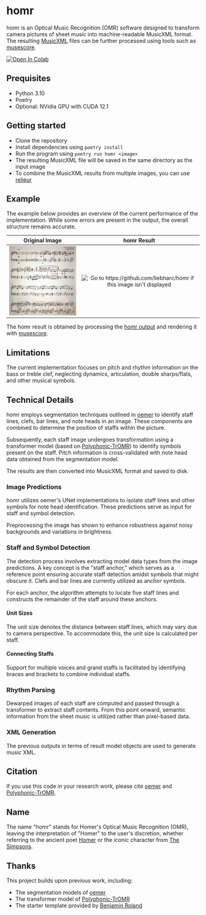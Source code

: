# homr

homr is an Optical Music Recognition (OMR) software designed to transform camera pictures of sheet music into
machine-readable MusicXML format. The resulting [MusicXML](https://www.w3.org/2021/06/musicxml40/) files can be further
processed using tools such as [musescore](https://musescore.com/).

[![Open In Colab](https://colab.research.google.com/assets/colab-badge.svg)](https://colab.research.google.com/github/orangishcat/homr/blob/main/colab.ipynb)

## Prequisites

- Python 3.10
- Poetry
- Optional: NVidia GPU with CUDA 12.1

## Getting started

- Clone the repository
- Install dependencies using `poetry install`
- Run the program using `poetry run homr <image>`
- The resulting MusicXML file will be saved in the same directory as the input image
- To combine the MusicXML results from multiple images, you can use [relieur](https://github.com/papoteur-mga/relieur)

## Example

The example below provides an overview of the current performance of the implementation. While some errors are present
in the output, the overall structure remains accurate.

|                                          Original Image                                           |                                                                               homr Result                                                                                |
|:-------------------------------------------------------------------------------------------------:|:------------------------------------------------------------------------------------------------------------------------------------------------------------------------:|
| <img src="https://github.com/BreezeWhite/oemer/blob/main/figures/tabi.jpg?raw=true" width="400" > | <img src="https://github.com/liebharc/homr/blob/main/figures/tabi.svg?raw=true" alt="Go to https://github.com/liebharc/homr if this image isn't displayed" width="400" > |

The homr result is obtained by processing the [homr output](figures/tabi.musicxml) and rendering it
with [musescore](https://musescore.com/).

## Limitations

The current implementation focuses on pitch and rhythm information on the bass or treble clef, neglecting dynamics,
articulation, double sharps/flats, and other musical symbols.

## Technical Details

homr employs segmentation techniques outlined in [oemer](https://github.com/BreezeWhite/oemer) to identify staff lines,
clefs, bar lines, and note heads in an image. These components are combined to determine the position of staffs within
the picture.

Subsequently, each staff image undergoes transformation using a transformer model (based
on [Polyphonic-TrOMR](https://github.com/NetEase/Polyphonic-TrOMR)) to identify symbols present on the staff. Pitch
information is cross-validated with note head data obtained from the segmentation model.

The results are then converted into MusicXML format and saved to disk.

### Image Predictions

homr utilizes oemer's UNet implementations to isolate staff lines and other symbols for note head identification. These
predictions serve as input for staff and symbol detection.

Preprocessing the image has shown to enhance robustness against noisy backgrounds and variations in brightness.

### Staff and Symbol Detection

The detection process involves extracting model data types from the image predictions. A key concept is the "staff
anchor," which serves as a reference point ensuring accurate staff detection amidst symbols that might obscure it. Clefs
and bar lines are currently utilized as anchor symbols.

For each anchor, the algorithm attempts to locate five staff lines and constructs the remainder of the staff around
these anchors.

#### Unit Sizes

The unit size denotes the distance between staff lines, which may vary due to camera perspective. To accommodate this,
the unit size is calculated per staff.

#### Connecting Staffs

Support for multiple voices and grand staffs is facilitated by identifying braces and brackets to combine individual
staffs.

### Rhythm Parsing

Dewarped images of each staff are computed and passed through a transformer to extract staff contents. From this point
onward, semantic information from the sheet music is utilized rather than pixel-based data.

### XML Generation

The previous outputs in terms of result model objects are used to generate music XML.

## Citation

If you use this code in your research work, please cite [oemer](https://github.com/BreezeWhite/oemer)
and [Polyphonic-TrOMR](https://github.com/NetEase/Polyphonic-TrOMR).

## Name

The name "homr" stands for Homer's Optical Music Recognition (OMR), leaving the interpretation of "Homer" to the user's
discretion, whether referring to the ancient poet [Homer](https://en.wikipedia.org/wiki/Homer) or the iconic character
from [The Simpsons](https://en.wikipedia.org/wiki/The_Simpsons).

## Thanks

This project builds upon previous work, including:

- The segmentation models of [oemer](https://github.com/BreezeWhite/oemer)
- The transformer model of [Polyphonic-TrOMR](https://github.com/NetEase/Polyphonic-TrOMR)
- The starter template provided by [Benjamin Roland](https://github.com/Parici75/python-poetry-bootstrap)
